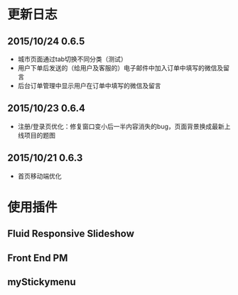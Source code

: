 # 更新日志

## 2015/10/24 0.6.5

* 城市页面通过tab切换不同分类（测试）
* 用户下单后发送的（给用户及客服的）电子邮件中加入订单中填写的微信及留言
* 后台订单管理中显示用户在订单中填写的微信及留言

## 2015/10/23 0.6.4

* 注册/登录页优化：修复窗口变小后一半内容消失的bug，页面背景换成最新上线项目的题图

## 2015/10/21 0.6.3

* 首页移动端优化

# 使用插件

## Fluid Responsive Slideshow

## Front End PM

## myStickymenu